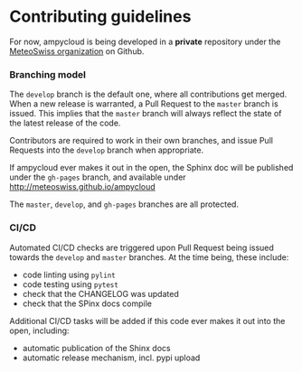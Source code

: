 # Contributing guidelines

For now, ampycloud is being developed in a **private** repository under the
[MeteoSwiss organization](https://github.com/MeteoSwiss/ampycloud) on Github.

### Branching model

The `develop` branch is the default one, where all contributions get merged. When a new release is
warranted, a Pull Request to the `master` branch is issued. This implies that the `master` branch
will always reflect the state of the latest release of the code.

Contributors are required to work in their own branches, and issue Pull Requests into the `develop`
branch when appropriate.

If ampycloud ever makes it out in the open, the Sphinx doc will be published under the `gh-pages`
branch, and available under http://meteoswiss.github.io/ampycloud

The `master`, `develop`, and `gh-pages` branches are all protected.

### CI/CD
Automated CI/CD checks are triggered upon Pull Request being issued towards the `develop` and `master`
branches. At the time being, these include:

* code linting using `pylint`
* code testing using `pytest`
* check that the CHANGELOG was updated
* check that the SPinx docs compile

Additional CI/CD tasks will be added if this code ever makes it out into the open, including:

* automatic publication of the Shinx docs
* automatic release mechanism, incl. pypi upload
